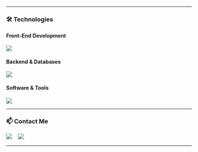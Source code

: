 
---

### 🛠️ Technologies

<h4>Front-End Development</h4>
<p>
  <a href="https://skillicons.dev">
    <img src="https://skillicons.dev/icons?i=js,html,css,tailwind" />
  </a>
</p>

<h4>Backend & Databases</h4>
<p>
  <a href="https://skillicons.dev">
    <img src="https://skillicons.dev/icons?i=mysql" />
  </a>
</p>

<h4>Software & Tools</h4>
<p>
  <a href="https://skillicons.dev">
    <img src="https://skillicons.dev/icons?i=github,postman,npm" />
  </a>
</p>

---

### 📫 Contact Me

<p>
  <img src="https://skillicons.dev/icons?i=gmail" /></a>
  &nbsp;&nbsp;
  <img src="https://skillicons.dev/icons?i=discord" /></a>
</p>

---
